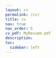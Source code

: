```yaml
---
layout: cv
permalink: /cv/
title: cv
nav: true
nav_order: 5
cv_pdf: MyResume.pdf
description: 
toc:
  sidebar: left
---
```

